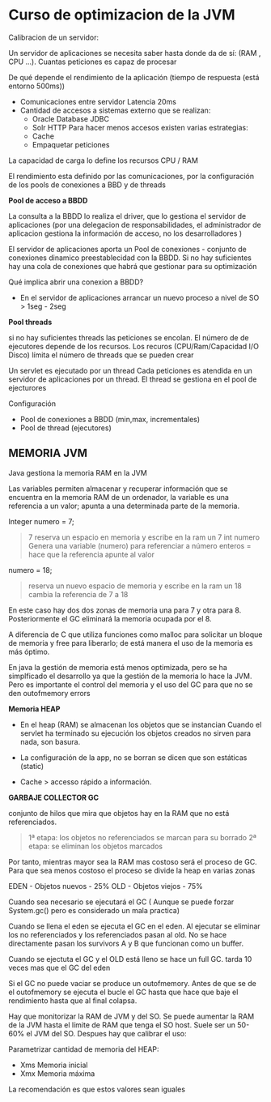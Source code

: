 # Curso de optimizacion de la JVM

Calibracion de un servidor:

Un servidor de aplicaciones se necesita saber hasta donde da de sí: (RAM , CPU ...). Cuantas peticiones es capaz de procesar

De qué depende el rendimiento de la aplicación (tiempo de respuesta (está entorno 500ms)) 
* Comunicaciones entre servidor Latencia 20ms
* Cantidad de accesos a sistemas externo que se realizan:
   - Oracle Database JDBC
   - Solr HTTP
 Para hacer menos accesos existen varias estrategias:
   - Cache
   - Empaquetar peticiones  
 

La capacidad de carga lo define los recursos CPU / RAM

El rendimiento esta definido por las comunicaciones, por la configuración de los pools de conexiones a BBD y de threads

**Pool de acceso a BBDD**

La consulta a la BBDD lo realiza el driver, que lo gestiona el servidor de aplicaciones (por una delegacion de responsabilidades, el administrador de aplicacion gestiona la información de acceso, no los desarrolladores )

El servidor de aplicaciones aporta un Pool de conexiones - conjunto de conexiones dinamico preestablecidad con la BBDD. Si no hay suficientes hay una cola de conexiones que habrá que  gestionar para su optimización

Qué implica abrir una conexion a BBDD? 
 * En el servidor de aplicaciones arrancar un nuevo proceso a nivel de SO > 1seg - 2seg

**Pool threads**

si no hay suficientes threads las peticiones se encolan. El número de de ejecutores depende de los recursos. Los recuros (CPU/Ram/Capacidad I/O Disco) límita el número de threads que se pueden crear

Un servlet es ejecutado por un thread
Cada peticiones es atendida en un servidor de aplicaciones por un thread. El thread se gestiona en el pool de ejecturores

Configuración 
- Pool de conexiones a BBDD (min,max, incrementales)
- Pool de thread (ejecutores)



## MEMORIA JVM

Java gestiona la memoria RAM en la JVM

Las variables permiten almacenar y recuperar información que se encuentra en la memoria RAM de un ordenador, la variable es una referencia a un valor; apunta a una determinada parte de la memoria.

  Integer numero = 7;

> 7 reserva un espacio en memoria y escribe en la ram un 7 
> int numero Genera una variable (numero) para referenciar a número enteros
> = hace que la referencia apunte al valor

  numero = 18;

> reserva un nuevo espacio de memoria  y escribe en la ram un 18
> cambia la referencia de 7 a 18

En este caso hay dos dos zonas de memoria una para 7 y otra para 8. Posteriormente el GC eliminará la memoria ocupada por el 8. 

A diferencia de C que utiliza funciones como malloc para solicitar un bloque de memoria y free para liberarlo; de está manera el uso de la memoria es más óptimo. 

En java la gestión de memoria está menos optimizada, pero se ha simplficado el desarrollo ya que la gestión de la memoria lo hace la JVM. Pero es importante el control del memoria y el uso del GC para que no se den outofmemory errors

**Memoria HEAP**

* En el heap (RAM) se almacenan los objetos que se instancian Cuando el servlet ha terminado su ejecución los objetos creados no sirven para nada, son basura.

* La configuración de la app, no se borran se dicen que son estáticas (static)

* Cache > accesso rápido a información. 

**GARBAJE COLLECTOR GC**

conjunto de hilos que mira que objetos hay en la RAM que no está referenciados.

> 1ª etapa: los objetos no referenciados se marcan para su borrado
> 2ª etapa: se eliminan los objetos marcados 

Por tanto, mientras mayor sea la RAM mas costoso será el proceso de GC. Para que sea menos costoso el proceso se divide la heap en varias zonas

EDEN - Objetos nuevos - 25%
OLD - Objetos viejos - 75%

Cuando sea necesario se ejecutará el GC ( Aunque se puede forzar System.gc() pero es considerado un mala practica)

Cuando se llena el eden se ejecuta el GC en el eden. Al ejecutar se eliminar los no referenciados y los referenciados pasan al old. No se hace directamente pasan los survivors A y B que funcionan como un buffer.

Cuando se ejectuta el GC y el OLD está lleno se hace un full GC. tarda 10 veces mas que el GC del eden

Si el GC no puede vaciar se produce un outofmemory. Antes de que se de el outofmemory se ejecuta el bucle el GC hasta que hace que baje el rendimiento hasta que al final colapsa.

Hay que monitorizar la RAM de JVM y del SO. Se puede aumentar la RAM de la JVM hasta el límite de RAM que tenga el SO host. Suele ser un 50-60% el JVM del SO. Despues hay que calibrar el uso:

Parametrizar cantidad de memoria del HEAP:
* Xms Memoria inicial
* Xmx Memoria máxima

La recomendación es que estos valores sean iguales


